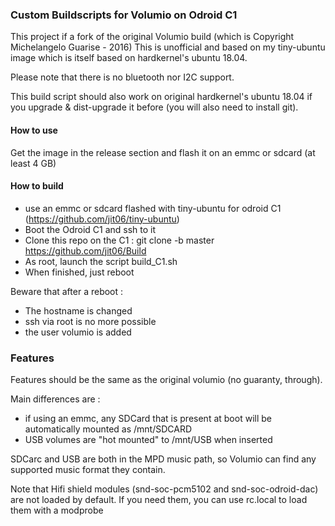 ### Custom Buildscripts for Volumio on Odroid C1

This project if a fork of the original Volumio build (which is Copyright Michelangelo Guarise - 2016)
This is unofficial and based on my tiny-ubuntu image which is itself based on hardkernel's ubuntu 18.04. 

Please note that there is no bluetooth nor I2C support.

This build script should also work on original hardkernel's ubuntu 18.04 if you upgrade & dist-upgrade it before (you will also need to install git).

#### How to use
Get the image in the release section and flash it on an emmc or sdcard (at least 4 GB)

#### How to build
- use an emmc or sdcard flashed with tiny-ubuntu for odroid C1 (https://github.com/jit06/tiny-ubuntu)
- Boot the Odroid C1 and ssh to it
- Clone this repo on the C1 : git clone -b master https://github.com/jit06/Build
- As root, launch the script build_C1.sh
- When finished, just reboot

Beware that after a reboot :
- The hostname is changed 
- ssh via root is no more possible
- the user volumio is added

### Features
Features should be the same as the original volumio (no guaranty, through).

Main differences are :
- if using an emmc, any SDCard that is present at boot will be automatically mounted as /mnt/SDCARD
- USB volumes are "hot mounted" to /mnt/USB when inserted

SDCarc and USB are both in the MPD music path, so Volumio can find any supported music format they contain.

Note that Hifi shield modules (snd-soc-pcm5102 and snd-soc-odroid-dac) are not loaded by default. If you need them, you can use rc.local to load them with a modprobe
